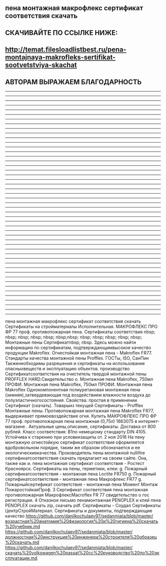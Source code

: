 пена монтажная макрофлекс сертификат соответствия скачать
--------------------------------------------------
СКАЧИВАЙТЕ ПО ССЫЛКЕ НИЖЕ:
--------------------------------------------------
http://temat.filesloadlistbest.ru/pena-montajnaya-makrofleks-sertifikat-sootvetstviya-skachat
--------------------------------------------------
АВТОРАМ ВЫРАЖАЕМ БЛАГОДАРНОСТЬ
--------------------------------------------------
--------------------------------------------------
--------------------------------------------------
--------------------------------------------------
--------------------------------------------------
--------------------------------------------------
--------------------------------------------------
--------------------------------------------------
--------------------------------------------------
--------------------------------------------------
--------------------------------------------------
--------------------------------------------------
--------------------------------------------------
--------------------------------------------------
--------------------------------------------------
--------------------------------------------------
--------------------------------------------------
--------------------------------------------------
--------------------------------------------------
--------------------------------------------------
--------------------------------------------------
--------------------------------------------------
--------------------------------------------------
--------------------------------------------------
--------------------------------------------------
--------------------------------------------------
--------------------------------------------------
--------------------------------------------------
--------------------------------------------------
--------------------------------------------------
--------------------------------------------------
--------------------------------------------------
--------------------------------------------------
--------------------------------------------------
--------------------------------------------------
--------------------------------------------------
--------------------------------------------------
--------------------------------------------------
--------------------------------------------------
--------------------------------------------------
--------------------------------------------------
--------------------------------------------------
--------------------------------------------------
--------------------------------------------------
--------------------------------------------------
--------------------------------------------------
--------------------------------------------------
--------------------------------------------------
--------------------------------------------------
--------------------------------------------------
пена монтажная макрофлекс сертификат соответствия скачать Сертификаты на стройматериалы  Исполнительная. МАКРОФЛЕКС ПРО ФР 77 проф. противопожарная пена. Сертификаты соответствия nbsp; nbsp; nbsp; nbsp; nbsp; nbsp;nbsp; nbsp; nbsp; nbsp; nbsp; nbsp; Монтажные пены  Сертификатnbsp; nbsp. Здесь можно найти информацию по сертификатам, подтверждающимвысокое качество продукции Makroflex. Огнестойкая монтажная пена - Makroflex FR77. Стандарты качества монтажной пены Profflex. ГОСТы, ISO, СанПин  Такженеобходимы разрешения и сертификаты на использование опасныхвеществ и эксплуатацию объектов. производство  Сертификатсоответствия на очиститель твердой монтажной пены PROFFLEX HARD.Свидетельство о. Монтажная пена Makroflex, 750мл ПРОФИ. Монтажная пена Makroflex, 750мл ПРОФИ. Монтажная пена Makroflex Однокомпонентная полиуретановая монтажная пена (зимняя),затвердевающая под воздействием влажности воздуха до полуэластичногосостояния. Свойства: простая в применении  Сертификат (скачать). Товарыиз текущей
Сертификаты - Profflex Монтажные пены. Противопожарная монтажная пена Makroflex FR77, выдерживает прямоевоздействие огня. Купить МАКРОФЛЕКС ПРО ФР 77 проф. противопожарная пена монтажная (0,75л) 1663075 в интернет-магазине . Актуальные цены,описание, сертификаты. Доставка от 800 рублей.  Класс соответствия: B1по немецкому стандарту DIN 4105. Устойчива к старению при условиизащиты от. 2 ноя 2016  На пену монтажную огнестойкую сертификат соответствия оформляется вдобровольном порядке, таким же образом обозначается и ее экологическиекачества.  Производитель пены монтажной nullifire сертификатсоответствия скачать предлагает на своем сайте. Она, также как и. пена монтажная сертификат соответствия - Ростест Красноярск. Сертификаты на пены, герметики, клеи: g. Пожарный сертификатсоответствия - монтажная пена Loctite FR750 g. Пожарный сертификатсоответствия - монтажная пена Макрофлекс FR77 g. Пожарныйсертификат соответствия - монтажная пена Момент Монтаж ПожаростойкаяПроф. 3 Сертификат соответствия пена монтажная противопожарная МакрофлексMacroflex FR 77 свидетельство о гос регистрации. 4 Отказное письмо пенамонтажная PENOPLEX и клей пена PENOPLEX скачать zip, скачать pdf. Сертификаты - Соудал
Сертификаты ЦентрСтройМатериал. Сертификаты и документы, подтверждающие качество
https://github.com/danilkochulaev97/sedanmiata/blob/master/возрастная%20анатомия%20физиология%20и%20гигиена%20скачать%20учебник.md
https://github.com/danilkochulaev97/sedanmiata/blob/master/должностная%20инструкция%20инженера%20строителя%20образец%20скачать.md
https://github.com/danilkochulaev97/sedanmiata/blob/master/скачать%20volkswagen%20passat%20cc%20руководство%20по%20эксплуатации.md